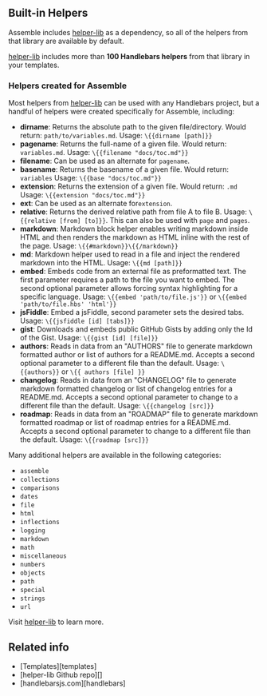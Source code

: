 


## Built-in Helpers

Assemble includes [helper-lib][] as a dependency, so all of the helpers from that library are available by default. 

[helper-lib][] includes more than **100 Handlebars helpers** from that library in your templates. 


### Helpers created for Assemble

Most helpers from [helper-lib][] can be used with any Handlebars project, but a handful of helpers were created specifically for Assemble, including:

* **dirname**: Returns the absolute path to the given file/directory. Would return: `path/to/variables.md`. Usage: `\{{dirname [path]}}`
* **pagename**: Returns the full-name of a given file. Would return: `variables.md`. Usage: `\{{filename "docs/toc.md"}}`
* **filename**: Can be used as an alternate for `pagename`. 
* **basename**: Returns the basename of a given file. Would return: `variables` Usage: `\{{base "docs/toc.md"}}`
* **extension**: Returns the extension of a given file. Would return: `.md` Usage: `\{{extension "docs/toc.md"}}`
* **ext**: Can be used as an alternate for`extension`. 
* **relative**: Returns the derived relative path from file A to file B. Usage: `\{{relative [from] [to]}}`. This can also be used with `page` and `pages`.
* **markdown**: Markdown block helper enables writing markdown inside HTML and then renders the markdown as HTML inline with the rest of the page. Usage: `\{{#markdown}}\{{/markdown}}`
* **md**: Markdown helper used to read in a file and inject the rendered markdown into the HTML. Usage: `\{{md [path]}}`
* **embed**: Embeds code from an external file as preformatted text. The first parameter requires a path to the file you want to embed. The second optional parameter allows forcing syntax highlighting for a specific language. Usage: `\{{embed 'path/to/file.js'}}` or `\{{embed 'path/to/file.hbs' 'html'}}`
* **jsFiddle**: Embed a jsFiddle, second parameter sets the desired tabs. Usage: `\{{jsfiddle [id] [tabs]}}`
* **gist**: Downloads and embeds public GitHub Gists by adding only the Id of the Gist. Usage: `\{{gist [id] [file]}}`
* **authors**: Reads in data from an "AUTHORS" file to generate markdown formatted author or list of authors for a README.md. Accepts a second optional parameter to a different file than the default. Usage: `\{{authors}}` or `\{{ authors [file] }}`
* **changelog**: Reads in data from an "CHANGELOG" file to generate markdown formatted changelog or list of changelog entries for a README.md. Accepts a second optional parameter to change to a different file than the default. Usage: `\{{changelog [src]}}`
* **roadmap**: Reads in data from an "ROADMAP" file to generate markdown formatted roadmap or list of roadmap entries for a README.md. Accepts a second optional parameter to change to a different file than the default. Usage: `\{{roadmap [src]}}`

Many additional helpers are available in the following categories:
* `assemble`
* `collections`
* `comparisons`
* `dates`
* `file`
* `html`
* `inflections`
* `logging`
* `markdown`
* `math`
* `miscellaneous`
* `numbers`
* `objects`
* `path`
* `special`
* `strings`
* `url`

Visit [helper-lib][] to learn more.


## Related info

* [Templates][templates]
* [helper-lib Github repo][]
* [handlebarsjs.com][handlebars]


[helper-lib]: http://github.com/assemble/helper-lib "Extensive collection of Handlebars helpers"


